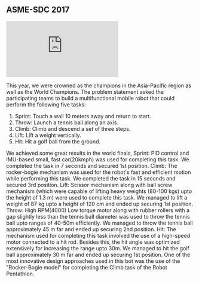 ## ASME-SDC 2017

<iframe src="https://www.youtube.com/embed/-jko4PiWYxo" title="YouTube video player" frameborder="0" allow="accelerometer; autoplay; clipboard-write; encrypted-media; gyroscope; picture-in-picture" allowfullscreen></iframe>

This year, we were crowned as the champions in the Asia-Pacific region as well as the World Champions. The problem statement asked the participating teams to build a multifunctional mobile robot that could perform the following five tasks:

1. Sprint: Touch a wall 10 meters away and return to start.
2. Throw: Launch a tennis ball along an axis.
3. Climb: Climb and descend a set of three steps.
4. Lift: Lift a weight vertically.
5. Hit: Hit a golf ball from the ground.

We achieved some great results in the world finals, Sprint: PID control and IMU-based small, fast car(20kmph) was used for completing this task. We completed the task in 7 seconds and secured 1st position. Climb: The rocker-bogie mechanism was used for the robot's fast and efficient motion while performing this task. We completed the task in 15 seconds and secured 3rd position. Lift: Scissor mechanism along with ball screw mechanism (which were capable of lifting heavy weights (80-100 kgs) upto the height of 1.3 m) were used to complete this task. We managed to lift a weight of 87 kg upto a height of 120 cm and ended up securing 1st position. Throw: High RPM(4000) Low torque motor along with rubber rollers with a gap slightly less than the tennis ball diameter was used to throw the tennis ball upto ranges of 40-50m efficiently. We managed to throw the tennis ball approximately 45 m far and ended up securing 2nd position. Hit: The mechanism used for completing this task involved the use of a high-speed motor connected to a hit rod. Besides this, the hit angle was optimized extensively for increasing the range upto 30m. We managed to hit the golf ball approximately 30 m far and ended up securing 1st position. One of the most innovative design approaches used in this bot was the use of the "Rocker-Bogie model" for completing the Climb task of the Robot Pentathlon.

